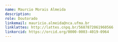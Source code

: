 ```yaml
---
name: Maurcio Morais Almeida
description: 
role: Doutorado
linkemail: mauricio.almeida@nca.ufma.br
linklattes: http://lattes.cnpq.br/5687872061960566
linkorcid: https://orcid.org/0000-0003-4019-0964
---
```


